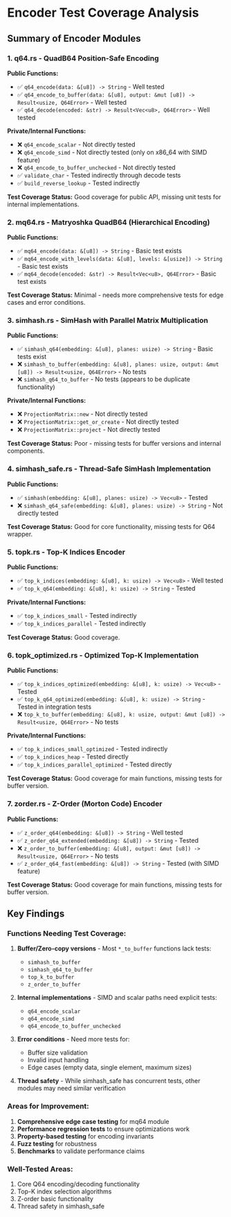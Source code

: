 # Encoder Test Coverage Analysis

## Summary of Encoder Modules

### 1. **q64.rs** - QuadB64 Position-Safe Encoding
**Public Functions:**
- ✅ `q64_encode(data: &[u8]) -> String` - Well tested
- ✅ `q64_encode_to_buffer(data: &[u8], output: &mut [u8]) -> Result<usize, Q64Error>` - Well tested
- ✅ `q64_decode(encoded: &str) -> Result<Vec<u8>, Q64Error>` - Well tested

**Private/Internal Functions:**
- ❌ `q64_encode_scalar` - Not directly tested
- ❌ `q64_encode_simd` - Not directly tested (only on x86_64 with SIMD feature)
- ❌ `q64_encode_to_buffer_unchecked` - Not directly tested
- ✅ `validate_char` - Tested indirectly through decode tests
- ✅ `build_reverse_lookup` - Tested indirectly

**Test Coverage Status:** Good coverage for public API, missing unit tests for internal implementations.

### 2. **mq64.rs** - Matryoshka QuadB64 (Hierarchical Encoding)
**Public Functions:**
- ✅ `mq64_encode(data: &[u8]) -> String` - Basic test exists
- ✅ `mq64_encode_with_levels(data: &[u8], levels: &[usize]) -> String` - Basic test exists
- ✅ `mq64_decode(encoded: &str) -> Result<Vec<u8>, Q64Error>` - Basic test exists

**Test Coverage Status:** Minimal - needs more comprehensive tests for edge cases and error conditions.

### 3. **simhash.rs** - SimHash with Parallel Matrix Multiplication
**Public Functions:**
- ✅ `simhash_q64(embedding: &[u8], planes: usize) -> String` - Basic tests exist
- ❌ `simhash_to_buffer(embedding: &[u8], planes: usize, output: &mut [u8]) -> Result<usize, Q64Error>` - No tests
- ❌ `simhash_q64_to_buffer` - No tests (appears to be duplicate functionality)

**Private/Internal Functions:**
- ❌ `ProjectionMatrix::new` - Not directly tested
- ❌ `ProjectionMatrix::get_or_create` - Not directly tested
- ❌ `ProjectionMatrix::project` - Not directly tested

**Test Coverage Status:** Poor - missing tests for buffer versions and internal components.

### 4. **simhash_safe.rs** - Thread-Safe SimHash Implementation
**Public Functions:**
- ✅ `simhash(embedding: &[u8], planes: usize) -> Vec<u8>` - Tested
- ❌ `simhash_q64_safe(embedding: &[u8], planes: usize) -> String` - Not directly tested

**Test Coverage Status:** Good for core functionality, missing tests for Q64 wrapper.

### 5. **topk.rs** - Top-K Indices Encoder
**Public Functions:**
- ✅ `top_k_indices(embedding: &[u8], k: usize) -> Vec<u8>` - Well tested
- ✅ `top_k_q64(embedding: &[u8], k: usize) -> String` - Tested

**Private/Internal Functions:**
- ✅ `top_k_indices_small` - Tested indirectly
- ✅ `top_k_indices_parallel` - Tested indirectly

**Test Coverage Status:** Good coverage.

### 6. **topk_optimized.rs** - Optimized Top-K Implementation
**Public Functions:**
- ✅ `top_k_indices_optimized(embedding: &[u8], k: usize) -> Vec<u8>` - Tested
- ✅ `top_k_q64_optimized(embedding: &[u8], k: usize) -> String` - Tested in integration tests
- ❌ `top_k_to_buffer(embedding: &[u8], k: usize, output: &mut [u8]) -> Result<usize, Q64Error>` - No tests

**Private/Internal Functions:**
- ✅ `top_k_indices_small_optimized` - Tested indirectly
- ✅ `top_k_indices_heap` - Tested directly
- ✅ `top_k_indices_parallel_optimized` - Tested directly

**Test Coverage Status:** Good coverage for main functions, missing tests for buffer version.

### 7. **zorder.rs** - Z-Order (Morton Code) Encoder
**Public Functions:**
- ✅ `z_order_q64(embedding: &[u8]) -> String` - Well tested
- ✅ `z_order_q64_extended(embedding: &[u8]) -> String` - Tested
- ❌ `z_order_to_buffer(embedding: &[u8], output: &mut [u8]) -> Result<usize, Q64Error>` - No tests
- ✅ `z_order_q64_fast(embedding: &[u8]) -> String` - Tested (with SIMD feature)

**Test Coverage Status:** Good coverage for main functions, missing tests for buffer version.

## Key Findings

### Functions Needing Test Coverage:
1. **Buffer/Zero-copy versions** - Most `*_to_buffer` functions lack tests:
   - `simhash_to_buffer`
   - `simhash_q64_to_buffer` 
   - `top_k_to_buffer`
   - `z_order_to_buffer`

2. **Internal implementations** - SIMD and scalar paths need explicit tests:
   - `q64_encode_scalar`
   - `q64_encode_simd`
   - `q64_encode_to_buffer_unchecked`

3. **Error conditions** - Need more tests for:
   - Buffer size validation
   - Invalid input handling
   - Edge cases (empty data, single element, maximum sizes)

4. **Thread safety** - While simhash_safe has concurrent tests, other modules may need similar verification

### Areas for Improvement:
1. **Comprehensive edge case testing** for mq64 module
2. **Performance regression tests** to ensure optimizations work
3. **Property-based testing** for encoding invariants
4. **Fuzz testing** for robustness
5. **Benchmarks** to validate performance claims

### Well-Tested Areas:
1. Core Q64 encoding/decoding functionality
2. Top-K index selection algorithms
3. Z-order basic functionality
4. Thread safety in simhash_safe